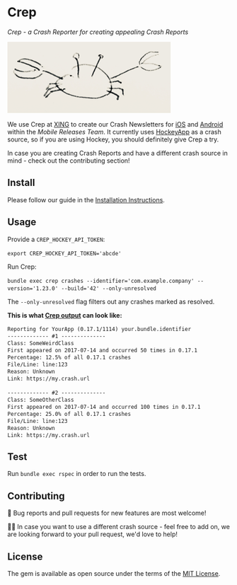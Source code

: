 # Crep

*Crep - a Crash Reporter for creating appealing Crash Reports*

![the crab logo](assets/logo_small.png)

We use Crep at [XING](https://www.xing.com) to create our Crash Newsletters for [iOS](https://www.xing.com/ios) and [Android](https://www.xing.com/android) within the _Mobile Releases Team_. It currently uses [HockeyApp](https://rink.hockeyapp.net) as a crash source, so if you are using Hockey, you should definitely give Crep a try.

In case you are creating Crash Reports and have a different crash source in mind - check out the contributing section!

## Install

Please follow our guide in the [Installation Instructions](https://github.com/xing/crep/wiki/Install).

## Usage

Provide a `CREP_HOCKEY_API_TOKEN`: 

`export CREP_HOCKEY_API_TOKEN='abcde'`

Run Crep:

`bundle exec crep crashes --identifier='com.example.company' --version='1.23.0' --build='42' --only-unresolved`

The `--only-unresolved` flag filters out any crashes marked as resolved.  
  
**This is what [Crep output](https://github.com/xing/crep/blob/master/spec/fixtures/report_output.txt) can look like:**

```
Reporting for YourApp (0.17.1/1114) your.bundle.identifier
------------- #1 --------------
Class: SomeWeirdClass
First appeared on 2017-07-14 and occurred 50 times in 0.17.1
Percentage: 12.5% of all 0.17.1 crashes
File/Line: line:123
Reason: Unknown
Link: https://my.crash.url

------------- #2 --------------
Class: SomeOtherClass
First appeared on 2017-07-14 and occurred 100 times in 0.17.1
Percentage: 25.0% of all 0.17.1 crashes
File/Line: line:123
Reason: Unknown
Link: https://my.crash.url
```

## Test

Run `bundle exec rspec` in order to run the tests.

## Contributing

🎁 Bug reports and pull requests for new features are most welcome!

👷🏼 In case you want to use a different crash source - feel free to add on, we are looking forward to your pull request, we'd love to help!

## License

The gem is available as open source under the terms of the [MIT License](http://opensource.org/licenses/MIT).

